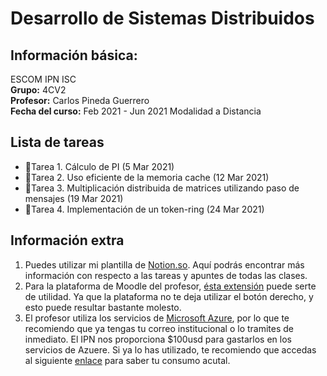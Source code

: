 # Desarrollo de Sistemas Distribuidos

## Información básica:  
ESCOM IPN ISC  
**Grupo:** 4CV2  
**Profesor:** Carlos Pineda Guerrero  
**Fecha del curso:** Feb 2021 - Jun 2021 Modalidad a Distancia

## Lista de tareas
- 📝Tarea 1. Cálculo de PI (5 Mar 2021)
- 📝Tarea 2. Uso eficiente de la memoria cache (12 Mar 2021)
- 📝Tarea 3. Multiplicación distribuida de matrices utilizando paso de mensajes (19 Mar 2021)
- 📝Tarea 4. Implementación de un token-ring (24 Mar 2021)

## Información extra
1. Puedes utilizar mi plantilla de [Notion.so](https://www.notion.so/vazpeitiah/Distribuidos-f58b0e3602124b09827a03c755974598). Aquí podrás encontrar más información con respecto a las tareas y apuntes de todas las clases.
2. Para la plataforma de Moodle del profesor, [ésta extensión](https://chrome.google.com/webstore/detail/enable-right-click-for-go/ofgdcdohlhjfdhbnfkikfeakhpojhpgm?hl=es) puede serte de utilidad. Ya que la plataforma no te deja utilizar el botón derecho, y esto puede resultar bastante molesto.
3. El profesor utiliza los servicios de [Microsoft Azure](http://azure.microsoft.com/), por lo que te recomiendo que ya tengas tu correo institucional o lo tramites de inmediato. El IPN nos proporciona $100usd para gastarlos en los servicios de Azuere. Si ya lo has utilizado, te recomiendo que accedas al siguiente [enlace](https://www.microsoftazuresponsorships.com/Balance) para saber tu consumo acutal.
